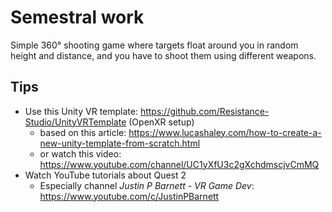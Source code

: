 # Semestral work

Simple 360° shooting game where targets
float around you in random height and distance,
and you have to shoot them using different weapons.

## Tips

* Use this Unity VR template: <https://github.com/Resistance-Studio/UnityVRTemplate> (OpenXR setup)
    * based on this article: https://www.lucashaley.com/how-to-create-a-new-unity-template-from-scratch.html
    * or watch this video: <https://www.youtube.com/channel/UC1yXfU3c2gXchdmscjvCmMQ>
* Watch YouTube tutorials about Quest 2
    * Especially channel _Justin P Barnett - VR Game Dev_: <https://www.youtube.com/c/JustinPBarnett>
